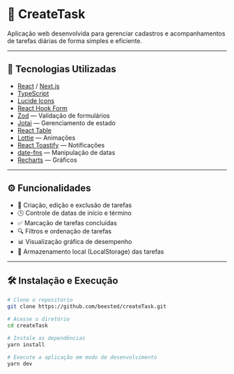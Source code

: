 # 📘 CreateTask

Aplicação web desenvolvida para gerenciar cadastros e acompanhamentos de tarefas diárias de forma simples e eficiente.

---

## 🚀 Tecnologias Utilizadas

- [React](https://reactjs.org/) / [Next.js](https://nextjs.org/)
- [TypeScript](https://www.typescriptlang.org/)
- [Lucide Icons](https://lucide.dev/)
- [React Hook Form](https://react-hook-form.com/)
- [Zod](https://zod.dev/) — Validação de formulários
- [Jotai](https://jotai.org/) — Gerenciamento de estado
- [React Table](https://tanstack.com/table)
- [Lottie](https://airbnb.io/lottie/) — Animações
- [React Toastify](https://fkhadra.github.io/react-toastify/) — Notificações
- [date-fns](https://date-fns.org/) — Manipulação de datas
- [Recharts](https://recharts.org/en-US) — Gráficos

---

## ⚙️ Funcionalidades

- 📅 Criação, edição e exclusão de tarefas
- 🕒 Controle de datas de início e término
- ✅ Marcação de tarefas concluídas
- 🔍 Filtros e ordenação de tarefas
- 📊 Visualização gráfica de desempenho
- 💾 Armazenamento local (LocalStorage) das tarefas

---

## 🛠️ Instalação e Execução

```bash
# Clone o repositório
git clone https://github.com/beested/createTask.git

# Acesse o diretório
cd createTask

# Instale as dependências
yarn install

# Execute a aplicação em modo de desenvolvimento
yarn dev
